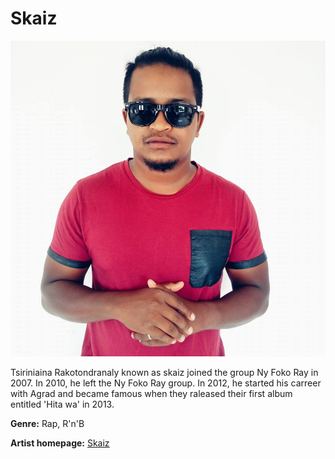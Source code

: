 # Skaiz

![Skaiz](skaiz.JPG)

Tsiriniaina Rakotondranaly known as skaiz joined the group Ny Foko Ray in 2007. In 2010, he left the Ny Foko Ray group. In 2012, he started his carreer with Agrad and became famous when they raleased their first album entitled 'Hita wa' in 2013.

**Genre:** Rap, R'n'B

**Artist homepage:** [Skaiz](https://web.facebook.com/skaiz.tsiry)
